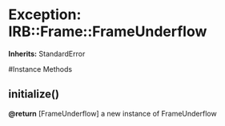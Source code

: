 # Exception: IRB::Frame::FrameUnderflow
**Inherits:** StandardError
    




#Instance Methods
## initialize() [](#method-i-initialize)

**@return** [FrameUnderflow] a new instance of FrameUnderflow

